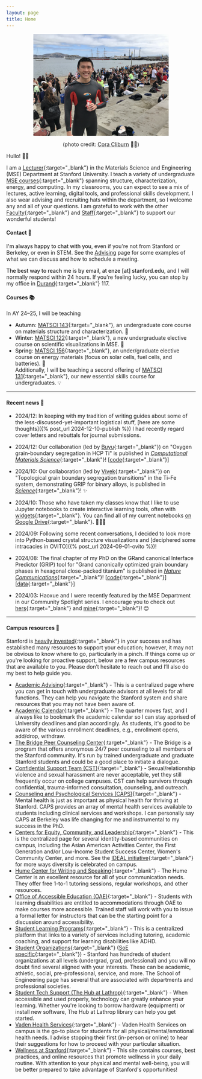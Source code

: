 ```yaml
---
layout: page
title: Home
---
```


<span style="display:flex;justify-content:center">
	<img src="assets/fig/propic.jpg" alt="Enze Chen" align="middle" width="360px">
</span>
<center>
	<p>(photo credit: <a href="https://www.linkedin.com/in/cora-cliburn/" target="_blank">Cora Cliburn</a> 💃🏽)</p>
</center>

Hullo! 👋🏼

I am a [Lecturer](https://mse.stanford.edu/people/lecturers){:target="_blank"} in the Materials Science and Engineering (MSE) Department at Stanford University.
I teach a variety of undergraduate [MSE courses](https://bulletin.stanford.edu/departments/MATSCI/courses){:target="_blank"} spanning structure, characterization, energy, and computing.
In my classrooms, you can expect to see a mix of lectures, active learning, digital tools, and professional skills development.
I also wear advising and recruiting hats within the department, so I welcome any and all of your questions.
I am grateful to work with the other [Faculty](https://mse.stanford.edu/people/faculty){:target="_blank"} and [Staff](https://mse.stanford.edu/people/staff){:target="_blank"} to support our wonderful students!  


#### Contact 📧

<span style="font-weight:500">I'm always happy to chat with you</span>, even if you're not from Stanford or Berkeley, or even in STEM. 
See the [Advising](advising) page for some examples of what we can discuss and how to schedule a meeting.

<span style="font-weight:500">The best way to reach me is by email, at enze [at] stanford.edu</span>, and I will normally respond within 24 hours.
If you're feeling lucky, you can stop by my office in [Durand](https://campus-map.stanford.edu/?srch=04-540){:target="_blank"} 117.


#### Courses 📚

In AY 24–25, I will be teaching 
- <span style="font-weight:500">Autumn</span>: [MATSCI 143](https://explorecourses.stanford.edu/search?q=matsci143){:target="_blank"}, an undergraduate core course on materials structure and characterization. 🔬
- <span style="font-weight:500">Winter</span>: [MATSCI 122](https://explorecourses.stanford.edu/search?q=matsci122){:target="_blank"}, a new undergraduate elective course on scientific visualizations in MSE. 🎨    
- <span style="font-weight:500">Spring</span>: [MATSCI 156](https://explorecourses.stanford.edu/search?q=matsci156){:target="_blank"}, an under/graduate elective course on energy materials (focus on solar cells, fuel cells, and batteries). 🔋    
Additionally, I will be teaching a second offering of [MATSCI 131](https://explorecourses.stanford.edu/search?q=matsci131){:target="_blank"}, our new essential skills course for undergraduates. 💡


---------------------------------

#### Recent news 📰 

* 2024/12: In keeping with my tradition of writing guides about some of the less-discussed-yet-important logistical stuff, [here are some thoughts]({% post_url 2024-12-10-publish %}) I had recently regard cover letters and rebuttals for journal submissions.

* 2024/12: Our collaboration (led by [Buyu](https://www.linkedin.com/in/buyuzhang/){:target="_blank"}) on "Oxygen grain-boundary segregation in HCP Ti" is published in [_Computational Materials Science_](https://www.sciencedirect.com/science/article/pii/S0927025624007985){:target="_blank"}! 
[[code](https://github.com/wei0py/ACEpotential_TiO){:target="_blank"}]

* 2024/10: Our collaboration (led by [Vivek](https://www.linkedin.com/in/vivek-devulapalli-stem/){:target="_blank"}) on "Topological grain boundary segregation transitions" in the Ti–Fe system, demonstrating GRIP for binary alloys, is published in [_Science_](https://www.science.org/doi/10.1126/science.adq4147){:target="_blank"}! ✨

* 2024/10: Those who have taken my classes know that I like to use Jupyter notebooks to create interactive learning tools, often with [widgets](https://ipywidgets.readthedocs.io/en/latest/){:target="_blank"}.
You can find all of my current notebooks [on Google Drive](https://drive.google.com/drive/folders/0B-E7ipwjqM9Mfk9fX3NreXlqTWU4aUdRM0V4dUJNSmhSTFNfeEpJSlF6c1JsYzhZcEdiMTA?resourcekey=0-IbAsKdZeuIxvyyZ_eTuzZQ&usp=sharing){:target="_blank"}. 🧑🏼‍💻

* 2024/09: Following some recent conversations, I decided to look more into Python-based crystal structure visualizations and [deciphered some intracacies in OVITO]({% post_url 2024-09-01-ovito %})!

* 2024/08: The final chapter of my PhD on the GRand canonical Interface Predictor (GRIP) tool for "Grand canonically optimized grain boundary phases in hexagonal close-packed titanium" is published in [_Nature Communications_](https://www.nature.com/articles/s41467-024-51330-9){:target="_blank"}!
[[code](https://github.com/enze-chen/grip){:target="_blank"}]
[[data](https://zenodo.org/records/12590125){:target="_blank"}]

* 2024/03: Haoxue and I were recently featured by the MSE Department in our Community Spotlight series.
I encourage you to check out [hers](https://mse.stanford.edu/news/haoxue-yan-community-spotlight){:target="_blank"} and [mine](https://mse.stanford.edu/news/enze-chen-community-spotlight){:target="_blank"}! 😊


<!-- 
* 2024/03: Recent conversations with students have spurred not one, but two new blog posts! 
I've recorded some reflections and tips on [what traits might make for a successful MSE Major]({% post_url 2024-03-16-mse-traits %}) and—something I continually reflect on—[_why I teach_]({% post_url 2024-03-17-why-i-teach %}).
* 2024/02: In my inaugural blog post as Lecturer, I gathered [some thoughts]({% post_url 2024-02-03-matsci-courses %}) about how students should consider sequencing their Stanford MATSCI courses.
* 2023/12: My PhD thesis titled "Computational Tools for Modeling Planar Defects in Alloys and Designing Materials Science Curricula" has been signed off and approved by UC Berkeley.
I'm done!! 🎓🐻 
-->


---------------------------------

#### Campus resources 💚

Stanford is [heavily invested](https://facts.stanford.edu/administration/finances/){:target="_blank"} in your success and has established many resources to support your education;
however, it may not be obvious to know where to go, particularly in a pinch.
If things come up or you're looking for proactive support, below are a few campus resources that are available to you. 
Please don’t hesitate to reach out and I’ll also do my best to help guide you.

- [Academic Advising](https://advising.stanford.edu/appointments){:target="_blank"} - This is a centralized page where you can get in touch with undergraduate advisors at all levels for all functions.
They can help you navigate the Stanford system and share resources that you may not have been aware of.
- [Academic Calendar](https://studentservices.stanford.edu/calendar/academic-dates/stanford-academic-calendar-2023-24){:target="_blank"} - The quarter moves fast, and I always like to bookmark the academic calendar so I can stay apprised of University deadlines and plan accordingly.
As students, it's good to be aware of the various enrollment deadlines, e.g., enrollment opens, add/drop, withdraw.
- [The Bridge Peer Counseling Center](https://web.stanford.edu/group/bridge/index.html){:target="_blank"} - The Bridge is a program that offers anonymous 24/7 peer counseling to all members of the Stanford community.
It's run by trained undergraduate and graduate Stanford students and could be a good place to initiate a dialogue.
- [Confidential Support Team (CST)](https://vaden.stanford.edu/confidential-support-team-cst){:target="_blank"} - Sexual/relationship violence and sexual harassment are never acceptable, yet they still frequently occur on college campuses.
CST can help survivors through confidential, trauma-informed consultation, counseling, and outreach. 
- [Counseling and Psychological Services (CAPS)](https://vaden.stanford.edu/caps){:target="_blank"} - Mental health is just as important as physical health for thriving at Stanford.
CAPS provides an array of mental health services available to students including clinical services and workshops.
I can personally say CAPS at Berkeley was life changing for me and instrumental to my success in the PhD.
- [Centers for Equity, Community, and Leadership](https://cecl.stanford.edu/the-centers){:target="_blank"} - This is the centralized page for several identity-based communities on campus, including the Asian American Activities Center, the First Generation and/or Low-Income Student Success Center, Women's Community Center, and more.
See the [IDEAL initiative](https://ideal.stanford.edu/){:target="_blank"} for more ways diversity is celebrated on campus.
- [Hume Center for Writing and Speaking](https://hume.stanford.edu/){:target="_blank"} - The Hume Center is an excellent resource for all of your communication needs.
They offer free 1-to-1 tutoring sessions, regular workshops, and other resources.
- [Office of Accessible Education (OAE)](https://oae.stanford.edu/students/students/students){:target="_blank"} - Students with learning disabilities are entitled to accommodations through OAE to make courses more accessible.
Trained staff will work with you to issue a formal letter for instructors that can be the starting point for a discussion around accessibility.
- [Student Learning Programs](https://studentlearning.stanford.edu/){:target="_blank"} - This is a centralized platform that links to a variety of services including tutoring, academic coaching, and support for learning disabilities like ADHD.
- [Student Organizations](https://ose.stanford.edu/get-involved){:target="_blank"} ([SoE specific](https://engineering.stanford.edu/students-academics/support-and-resources/student-organizations){:target="_blank"}) - Stanford has hundreds of student organizations at all levels (undergrad, grad, professional) and you will no doubt find several aligned with your interests. 
These can be academic, athletic, social, pre-professional, service, and more.
The School of Engineering page has several that are associated with departments and professional societies.
- [Student Tech Support (The Hub at Lathrop)](https://thehub.stanford.edu/){:target="_blank"} - When accessible and used properly, technology can greatly enhance your learning.
Whether you're looking to borrow hardware (equipment) or install new software, The Hub at Lathrop library can help you get started.
- [Vaden Health Services](https://vaden.stanford.edu/){:target="_blank"} - Vaden Health Services on campus is the go-to place for students for all physical/mental/emotional health needs.
I advise stopping their first (in-person or online) to hear their suggestions for how to proceed with your particular situation.
- [Wellness at Stanford](https://advising.stanford.edu/current-students/advising-student-handbook/wellness){:target="_blank"} - This site contains courses, best practices, and online resources that promote wellness in your daily routine.
With attention to your physical and mental well-being, you will be better prepared to take advantage of Stanford's opportunities!